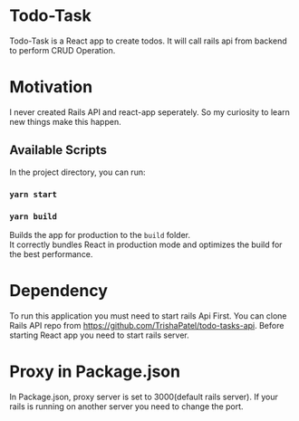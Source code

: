 # Todo-Task

Todo-Task is a React app to create todos.
It will call rails api from backend to perform CRUD Operation.

# Motivation

I never created Rails API and react-app seperately. So my curiosity to learn new things make this happen.

## Available Scripts

In the project directory, you can run:

### `yarn start`

### `yarn build`

Builds the app for production to the `build` folder.<br />
It correctly bundles React in production mode and optimizes the build for the best performance.

# Dependency

To run this application you must need to start rails Api First.
You can clone Rails API repo from https://github.com/TrishaPatel/todo-tasks-api.
Before starting React app you need to start rails server.

# Proxy in Package.json

In Package.json, proxy server is set to 3000(default rails server).
If your rails is running on another server you need to change the port.
